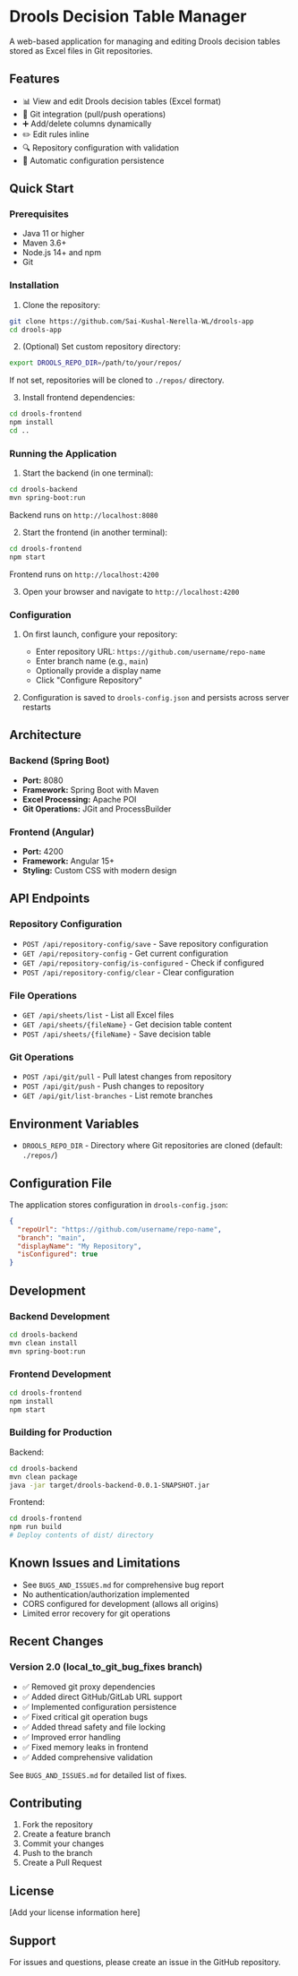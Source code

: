 # Drools Decision Table Manager

A web-based application for managing and editing Drools decision tables stored as Excel files in Git repositories.

## Features

- 📊 View and edit Drools decision tables (Excel format)
- 🔄 Git integration (pull/push operations)
- ➕ Add/delete columns dynamically
- ✏️ Edit rules inline
- 🔍 Repository configuration with validation
- 💾 Automatic configuration persistence

## Quick Start

### Prerequisites

- Java 11 or higher
- Maven 3.6+
- Node.js 14+ and npm
- Git

### Installation

1. Clone the repository:
```bash
git clone https://github.com/Sai-Kushal-Nerella-WL/drools-app
cd drools-app
```

2. (Optional) Set custom repository directory:
```bash
export DROOLS_REPO_DIR=/path/to/your/repos/
```
If not set, repositories will be cloned to `./repos/` directory.

3. Install frontend dependencies:
```bash
cd drools-frontend
npm install
cd ..
```

### Running the Application

1. Start the backend (in one terminal):
```bash
cd drools-backend
mvn spring-boot:run
```
Backend runs on `http://localhost:8080`

2. Start the frontend (in another terminal):
```bash
cd drools-frontend
npm start
```
Frontend runs on `http://localhost:4200`

3. Open your browser and navigate to `http://localhost:4200`

### Configuration

1. On first launch, configure your repository:
   - Enter repository URL: `https://github.com/username/repo-name`
   - Enter branch name (e.g., `main`)
   - Optionally provide a display name
   - Click "Configure Repository"

2. Configuration is saved to `drools-config.json` and persists across server restarts

## Architecture

### Backend (Spring Boot)
- **Port:** 8080
- **Framework:** Spring Boot with Maven
- **Excel Processing:** Apache POI
- **Git Operations:** JGit and ProcessBuilder

### Frontend (Angular)
- **Port:** 4200
- **Framework:** Angular 15+
- **Styling:** Custom CSS with modern design

## API Endpoints

### Repository Configuration
- `POST /api/repository-config/save` - Save repository configuration
- `GET /api/repository-config` - Get current configuration
- `GET /api/repository-config/is-configured` - Check if configured
- `POST /api/repository-config/clear` - Clear configuration

### File Operations
- `GET /api/sheets/list` - List all Excel files
- `GET /api/sheets/{fileName}` - Get decision table content
- `POST /api/sheets/{fileName}` - Save decision table

### Git Operations
- `POST /api/git/pull` - Pull latest changes from repository
- `POST /api/git/push` - Push changes to repository
- `GET /api/git/list-branches` - List remote branches

## Environment Variables

- `DROOLS_REPO_DIR` - Directory where Git repositories are cloned (default: `./repos/`)

## Configuration File

The application stores configuration in `drools-config.json`:
```json
{
  "repoUrl": "https://github.com/username/repo-name",
  "branch": "main",
  "displayName": "My Repository",
  "isConfigured": true
}
```

## Development

### Backend Development
```bash
cd drools-backend
mvn clean install
mvn spring-boot:run
```

### Frontend Development
```bash
cd drools-frontend
npm install
npm start
```

### Building for Production

Backend:
```bash
cd drools-backend
mvn clean package
java -jar target/drools-backend-0.0.1-SNAPSHOT.jar
```

Frontend:
```bash
cd drools-frontend
npm run build
# Deploy contents of dist/ directory
```

## Known Issues and Limitations

- See `BUGS_AND_ISSUES.md` for comprehensive bug report
- No authentication/authorization implemented
- CORS configured for development (allows all origins)
- Limited error recovery for git operations

## Recent Changes

### Version 2.0 (local_to_git_bug_fixes branch)
- ✅ Removed git proxy dependencies
- ✅ Added direct GitHub/GitLab URL support
- ✅ Implemented configuration persistence
- ✅ Fixed critical git operation bugs
- ✅ Added thread safety and file locking
- ✅ Improved error handling
- ✅ Fixed memory leaks in frontend
- ✅ Added comprehensive validation

See `BUGS_AND_ISSUES.md` for detailed list of fixes.

## Contributing

1. Fork the repository
2. Create a feature branch
3. Commit your changes
4. Push to the branch
5. Create a Pull Request

## License

[Add your license information here]

## Support

For issues and questions, please create an issue in the GitHub repository.
